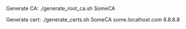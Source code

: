 Generate CA:
./generate_root_ca.sh SomeCA

Generate cert:
./generate_certs.sh SomeCA some.localhost.com 8.8.8.8
